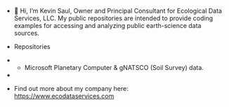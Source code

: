 - 👋 Hi, I’m Kevin Saul, Owner and Principal Consultant for Ecological Data Services, LLC. My public repositories are intended to provide coding examples for accessing and analyzing public earth-science data sources. 
- Repositories
- * Microsoft Planetary Computer & gNATSCO (Soil Survey) data.
- 

- Find out more about my company here: https://www.ecodataservices.com

<!---
ksauldataservices/ksauldataservices is a ✨ special ✨ repository because its `README.md` (this file) appears on your GitHub profile.
You can click the Preview link to take a look at your changes.
--->
